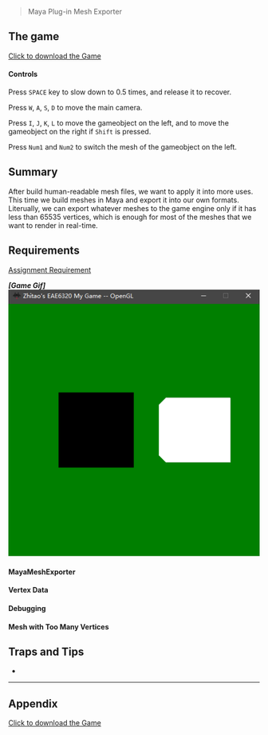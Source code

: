 > Maya Plug-in Mesh Exporter

## The game
[Click to download the Game](/assets/A07_Zhitao.zip)
#### Controls
Press `SPACE` key to slow down to 0.5 times, and release it to recover.

Press `W`, `A`, `S`, `D` to move the main camera. 

Press `I`, `J`, `K`, `L` to move the gameobject on the left, and to move the gameobject on the right if `Shift` is pressed.

Press `Num1` and `Num2` to switch the mesh of the gameobject on the left.

## Summary
After build human-readable mesh files, we want to apply it into more uses. This time we build meshes in Maya and export it into our own formats. Literually, we can export whatever meshes to the game engine only if it has less than 65535 vertices, which is enough for most of the meshes that we want to render in real-time.

## Requirements
[Assignment Requirement](/assets/Requirement_07.pdf)

***[Game Gif]***
![](/img/in-post/write-up-06/1.gif)

#### MayaMeshExporter

#### Vertex Data

#### Debugging

#### Mesh with Too Many Vertices

## Traps and Tips
* 

---

## Appendix

[Click to download the Game](/assets/A07_Zhitao.zip)
